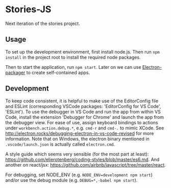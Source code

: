 # Stories-JS

Next iteration of the stories project.


## Usage

To set up the development environment, first install node.js. Then run `npm install` in the project root to install the required node packages.

Then to start the application, run `npm start`. Later on we can use [Electron-packager](https://github.com/electron-userland/electron-packager) to create self-contained apps.


## Development

To keep code consistent, it is helpful to make use of the EditorConfig file and ESLint (corresponding VSCode packages: 'EditorConfig for VS Code', 'ESLint').
To use the debugger in VS Code and run the app from within VS Code, install the extension 'Debugger for Chrome' and launch the app from the debugger view. For ease of use, assign keyboard bindings to actions under `workbench.action.debug.*`, e.g. `cmd-r` and `cmd-.` to mimic XCode. See <http://electron.rocks/debugging-electron-in-vs-code-revised> for more information. Note that on Windows, the electron binary mentioned in `.vscode/launch.json` is actually called `electron.cmd`.

A style guide which seems very sensible (for the most part at least): https://github.com/elierotenberg/coding-styles/blob/master/es6.md.
And another on react/jsx: https://github.com/airbnb/javascript/tree/master/react.

For debugging, set NODE_ENV (e.g. `NODE_ENV=development npm start`) and/or use the debug module (e.g. `DEBUG=*,-babel npm start`).
